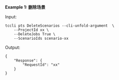 **Example 1: 删除场景**



Input: 

```
tccli pts DeleteScenarios --cli-unfold-argument  \
    --ProjectId xx \
    --DeleteJobs True \
    --ScenarioIds scenario-xx
```

Output: 
```
{
    "Response": {
        "RequestId": "xx"
    }
}
```

